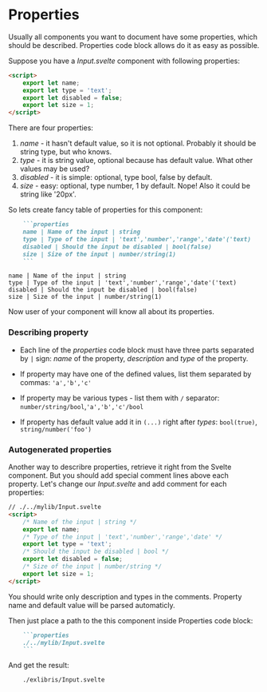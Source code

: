 # Properties

Usually all components you want to document have some properties, which should be described. Properties code block allows do it as easy as possible.

Suppose you have a *Input.svelte* component with following properties:

```html
<script>
    export let name;
    export let type = 'text';
    export let disabled = false;
    export let size = 1;
</script>
```

There are four properties:

1. *name* - it hasn't default value, so it is not optional. Probably it should be string type, but who knows.
2. *type* - it is string value, optional because has default value. What other values may be used? 
3. *disabled* - it is simple: optional, type bool, false by default.
4. *size* - easy: optional, type number, 1 by default. Nope! Also it could be string like '20px'.

So lets create fancy table of properties for this component:

```markdown
    ```properties
    name | Name of the input | string
    type | Type of the input | 'text','number','range','date'('text)
    disabled | Should the input be disabled | bool(false)
    size | Size of the input | number/string(1)
    ```
```

```properties
name | Name of the input | string
type | Type of the input | 'text','number','range','date'('text)
disabled | Should the input be disabled | bool(false)
size | Size of the input | number/string(1)
```

Now user of your component will know all about its properties.

### Describing property

* Each line of the *properties* code block must have three parts separated by `|` sign: *name* of the property, *description* and *type* of the property.

* If property may have one of the defined values, list them separated by commas: `'a','b','c'`
  
* If property may be various types - list them with `/` separator: `number/string/bool`,`'a','b','c'/bool`

* If property has default value add it in `(...)` right after *types*: `bool(true)`, `string/number('foo')`

### Autogenerated properties

Another way to describre properties, retrieve it right from the Svelte component. But you should add special comment lines above each property. Let's change our *Input.svelte* and add comment for each properties:

```html
// ./../mylib/Input.svelte
<script>
    /* Name of the input | string */
    export let name;
    /* Type of the input | 'text','number','range','date' */
    export let type = 'text';
    /* Should the input be disabled | bool */
    export let disabled = false;
    /* Size of the input | number/string */
    export let size = 1;
</script>
```

You should write only description and types in the comments. Property name and default value will be parsed automaticly.

Then just place a path to the this component inside Properties code block:

```markdown
    ```properties
    ./../mylib/Input.svelte
    ```
```

And get the result:

```properties
    ./exlibris/Input.svelte
```